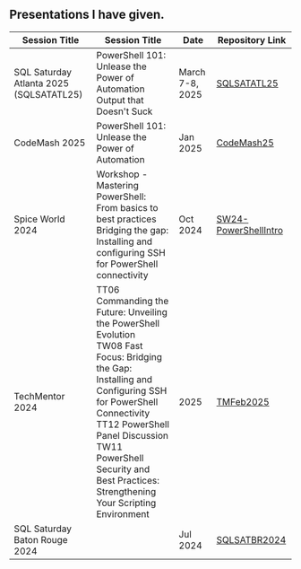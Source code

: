 ## Presentations I have given. 

| Session Title                      |Session Title| Date  | Repository Link |
|------------------------------------|--------------|----------------|----------------|
| SQL Saturday Atlanta 2025 (SQLSATATL25) | PowerShell 101: Unlease the Power of Automation <br>Output that Doesn't Suck | March 7-8, 2025 | [SQLSATATL25](https://github.com/psjamesp/SQLSATATL25) |
| CodeMash 2025        |PowerShell 101: Unlease the Power of Automation |Jan 2025     | [CodeMash25](https://github.com/psjamesp/CodeMash25) |
| Spice World 2024          |Workshop - Mastering PowerShell: From basics to best practices<br>Bridging the gap: Installing and configuring SSH for PowerShell connectivity |Oct 2024     | [SW24-PowerShellIntro](https://github.com/psjamesp/SW24-PowerShellIntro) |
| TechMentor 2024   |TT06 Commanding the Future: Unveiling the PowerShell Evolution <br>TW08 Fast Focus: Bridging the Gap: Installing and Configuring SSH for PowerShell Connectivity<br>TT12 PowerShell Panel Discussion<br>TW11 PowerShell Security and Best Practices: Strengthening Your Scripting Environment |2025         | [TMFeb2025](https://github.com/psjamesp/TMFeb2025)  |Aug 2024     | [TechMentor2024](https://github.com/psjamesp/TechMentor2024) |
| SQL Saturday Baton Rouge 2024 | |Jul 2024 | [SQLSATBR2024](https://github.com/psjamesp/SQLSATBR2024) |

